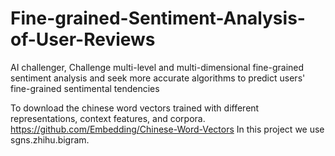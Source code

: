 # Fine-grained-Sentiment-Analysis-of-User-Reviews
AI challenger, Challenge multi-level and multi-dimensional fine-grained sentiment analysis and seek more accurate algorithms to predict users' fine-grained sentimental tendencies 

To download the chinese word vectors trained with different representations, context features, and corpora.
https://github.com/Embedding/Chinese-Word-Vectors
In this project we use sgns.zhihu.bigram.
